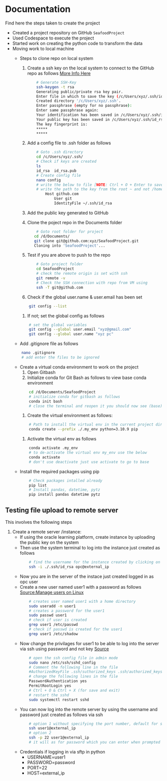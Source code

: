# Documentation
Find here the steps taken to create the project

* Created a project repository on GitHub `SeafoodProject`
* Used Codespace to execute the project
* Started work on creating the python code to transform the data
* Moving work to local machine
    * Steps to clone repo on local system
        1. Create a ssh key on the local system to connect to the GitHub repo as follows [More Info Here](https://github.com/xyzssyed/sf_eviction/blob/master/docs/README_Dev.md)
            ```bash
                # Generate SSH-Key
                ssh-keygen -t rsa
                Generating public/private rsa key pair.
                Enter file in which to save the key (/c/Users/xyz/.ssh/id_rsa):
                Created directory '/c/Users/xyz/.ssh'.
                Enter passphrase (empty for no passphrase):
                Enter same passphrase again:
                Your identification has been saved in /c/Users/xyz/.ssh/id_rsa
                Your public key has been saved in /c/Users/xyz/.ssh/id_rsa.pub
                The key fingerprint is:
                *****
                *****
            ```
        2. Add a config file to .ssh folder as follows
            ```bash
                # Goto .ssh directory
                cd /c/Users/xyz/.ssh/
                # Check if keys are created
                ls
                id_rsa  id_rsa.pub
                # Create config file
                nano config
                # write the below to file [NOTE: Ctrl + O + Enter to save, Ctrl+X to exit]
                # write the path to the key from the root ~ and not /home
                    Host github.com
                        User git
                        IdentityFile ~/.ssh/id_rsa

            ```
        1. Add the public key generated to GitHub

        1. Clone the poject repo in the Documents folder
            ```bash
                # Goto root folder for project
               cd /d/Documents/
               git clone git@github.com:xyz/SeafoodProject.git
               Cloning into 'SeafoodProject'...
            ```
        1. Test if you are above to push to the repo
            ```bash
                # Goto project folder
                cd SeafoodProject
                # check the remote origin is set with ssh
                git remote -v
                # Check the SSH connection with repo from VM using
                ssh -T git@github.com
            ```
        
        1. Check if the global user.name & user.email has been set
        ```bash
            git config --list 
        ```

        1. If not; set the global config as follows
        ```bash
            # set the global variables
            git config --global user.email "xyz@gmail.com"
            git config --global user.name "xyz pc"
        ```
    * Add .gitignore file as follows
    ```bash
        nano .gitignore
        # add enter the files to be ignored

    ``` 
    * Create a virtual conda environment to work on the project
        1. Open Gitbash
        1. Initialize conda for Git Bash as follows to view base conda environment
        ```bash 
            cd /d/Documents/SeafoodProject
            # initialize conda for gitbash as follows
            conda init bash
            # close the terminal and reopen it you should now see (base)
        ```
        1.  Create the virtual environment as follows:
        ```bash
            # Path to install the virtual env in the current project directory with python 3.10 and pip
            conda create --prefix ./.my_env python=3.10.9 pip 
        ```
        1.  Activate the virtual env  as follows
        ```bash
            conda activate .my_env 
            # to de-activate the virtual env my_env use the below 
            conda activate 
            # don't use deactivate just use activate to go to base
        ```
    * Install the required packages using pip
        ```bash
            # Check packages intalled already
            pip list
            # Install pandas, datetime, pytz
            pip install pandas datetime pytz
        ```

## Testing file upload to remote server
This involves the following steps

1. Create a remote server /instance: 
    * If using the oracle learning platform, create instance by uploading the public key on the system
    * Then use the system terminal to log into the instance just created as follows
        ```bash
            # find the username for the instance created by clicking on the instance name in the dashboard and scrolling down to 'Instance Access' info
            ssh -i ./.ssh/id_rsa opc@external_ip 
        ```
    * Now you are in the server of the instace just created logged in as opc user
    * Create a new user named user1 with a password as follows [Source:Manage users on Linux](https://youtu.be/19WOD84JFxA?si=tNLPzMmHFXEflJjQ)
        ```bash
            # creates user named user1 with a home directory
            sudo useradd -m user1
            # creates a password for the user1
            sudo passwd user1
            # check if user is created
            grep user1 /etc/passwd  
            # check if passwd is created for the user1
            grep user1 /etc/shadow 
        ```
    * Now change the privilages for user1 to be able to log into the server via ssh using password and not key [Source](https://www.youtube.com/watch?v=9jC2JyLQZbk)
        ```bash
            # open the ssh config file in admin mode
            sudo nano /etc/ssh/sshd_config
            # Comment the following line in the file
            #AuthorizedKeyFile .ssh/suthorized_keys .ssh/authorized_keys2
            # change the following lines in the file
            PasswordAuthentication yes
            PermitRootLogin yes
            # Ctrl + O & Ctrl + X (for save and exit)
            # restart the sshd
            sudo systemctl restart sshd
        ```
    * You can now log into the remote server by using the username and password just created as follows via ssh
        ```bash
            # option 1 without specifying the port number, default for ssh is 22
            ssh user1@external_ip 
            # option 2
            ssh -p 22 user1@external_ip
            # it will as for password which you can enter when prompted
        ```
    * Credentials if logging in via sftp in python
        * USERNAME=user1
        * PASSWORD=password
        * PORT=22
        * HOST=external_ip